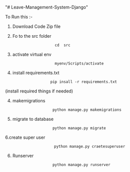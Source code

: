 "# Leave-Management-System-Django" 


To Run this :-

          
          
 1. Download Code Zip file
 
 
 
 2. Fo to the src folder
 
                           cd  src
                           
 3. activate  virtual env 
 
                           myenv/Scripts/activate
                           
 3.  install requirements.txt
 
                          pip insall -r requirements.txt
 
  (install required things if needed)
  
  
 4. makemigrations
 
                          python manage.py makemigrations
 
 5. migrate to database
 
                          python manage.py migrate
                          
 6.create super user
 
                          python manage.py craetesuperuser
  
 6. Runserver
 
                          python manage.py runserver

